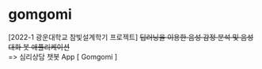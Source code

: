 # gomgomi
[2022-1 광운대학교 참빛설계학기 프로젝트] ~~딥러닝을 이용한 음성 감정 분석 및 음성 대화 봇 애플리케이션~~  
=> 심리상담 챗봇 App [ Gomgomi ]

